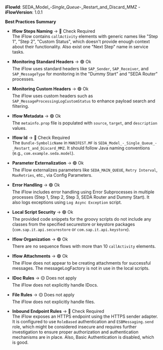 **iFlowId**: SEDA_Model_-_Single_Queue_-_Restart_and_Discard_MMZ - **iFlowVersion**: 1.0.1

**Best Practices Summary**
- **Iflow Steps Naming** -> 🔴 Check Required\
  The iFlow contains `callActivity` elements with generic names like "Step 1", "Step 2", "Custom Status", which doesn't provide enough context about their functionality. Also exist one "Next Step" name in service tasks.

- **Monitoring Standard Headers** -> 🟢 Ok\
  The iFlow uses standard headers like `SAP_Sender`, `SAP_Receiver`, and `SAP_MessageType` for monitoring in the "Dummy Start" and "SEDA Router" processes.

- **Monitoring Custom Headers** -> 🟢 Ok\
  The iFlow uses custom headers such as `SAP_MessageProcessingLogCustomStatus` to enhance payload search and filtering.

- **Iflow Metadata** -> 🟢 Ok\
  The `metainfo.prop` file is populated with `source`, `target`, and `description` values.

- **Iflow Id** -> 🔴 Check Required\
  The `Bundle-SymbolicName` in `MANIFEST.MF` is `SEDA_Model_-_Single_Queue_-_Restart_and_Discard_MMZ`. It should follow Java naming conventions (e.g., `com.example.seda.model`).

- **Parameter Externalization** -> 🟢 Ok\
  The iFlow externalizes parameters like `SEDA_MAIN_QUEUE`, `Retry Interval`, `MaxRetries`, etc., via Config Parameters.

- **Error Handling** -> 🟢 Ok\
  The iFlow includes error handling using Error Subprocesses in multiple processes (Step 1, Step 2, Step 3, SEDA Router and Dummy Start). It also logs exceptions using `Log Async Exception` script.

- **Local Script Security** -> 🟢 Ok\
  The provided code snippets for the groovy scripts do not include any classes from the specified securestore or keystore packages (`com.sap.it.api.securestore` or `com.sap.it.api.keystore`).

- **Iflow Organization** -> 🟢 Ok\
  There are no sequence flows with more than 10 `callActivity` elements.

- **Iflow Attachments** -> 🟢 Ok\
  The iFlow does not appear to be creating attachments for successful messages. The messageLogFactory is not in use in the local scripts.

- **IDoc Rules** -> 🟡 Does not apply\
  The iFlow does not explicitly handle IDocs.

- **File Rules** -> 🟡 Does not apply\
  The iFlow does not explicitly handle files.

- **Inbound Endpoint Rules** -> 🔴 Check Required\
  The iFlow exposes an HTTPS endpoint using the HTTPS sender adapter. It is configured to use `RoleBased` authentication and `ESBMessaging.send` role, which might be considered insecure and requires further investigation to ensure proper authorization and authentication mechanisms are in place. Also, Basic Authentication is disabled, which is good.